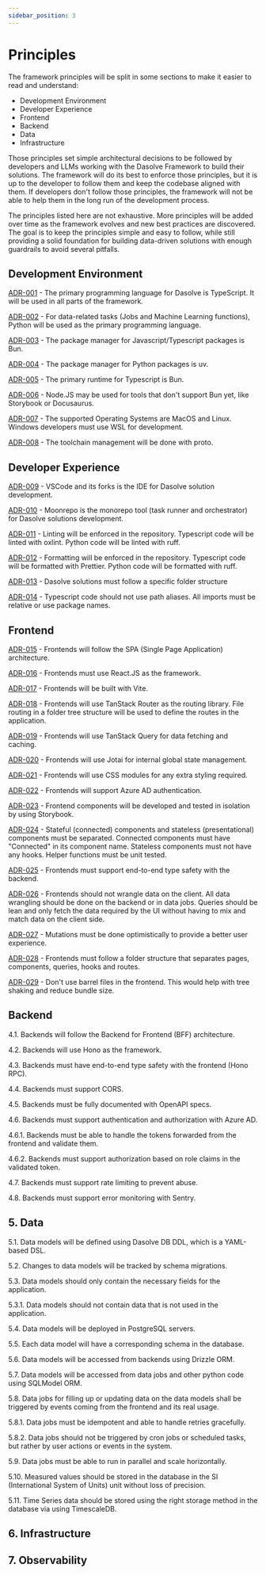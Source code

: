```yaml
---
sidebar_position: 3
---
```


# Principles

The framework principles will be split in some sections to make it easier to read and understand:

- Development Environment
- Developer Experience
- Frontend
- Backend
- Data
- Infrastructure

Those principles set simple architectural decisions to be followed by developers and LLMs working with the Dasolve Framework to build their solutions. The framework will do its best to enforce those principles, but it is up to the developer to follow them and keep the codebase aligned with them. If developers don't follow those principles, the framework will not be able to help them in the long run of the development process.

The principles listed here are not exhaustive. More principles will be added over time as the framework evolves and new best practices are discovered. The goal is to keep the principles simple and easy to follow, while still providing a solid foundation for building data-driven solutions with enough guardrails to avoid several pitfalls.

## Development Environment

[ADR-001](./adrs/ADR-001.md) - The primary programming language for Dasolve is TypeScript. It will be used in all parts of the framework.

[ADR-002](./adrs/ADR-002.md) - For data-related tasks (Jobs and Machine Learning functions), Python will be used as the primary programming language.

[ADR-003](./adrs/ADR-003.md) - The package manager for Javascript/Typescript packages is Bun.

[ADR-004](./adrs/ADR-004.md) - The package manager for Python packages is uv.

[ADR-005](./adrs/ADR-005.md) - The primary runtime for Typescript is Bun.

[ADR-006](./adrs/ADR-006.md) - Node.JS may be used for tools that don't support Bun yet, like Storybook or Docusaurus.

[ADR-007](./adrs/ADR-007.md) - The supported Operating Systems are MacOS and Linux. Windows developers must use WSL for development.

[ADR-008](./adrs/ADR-008.md) - The toolchain management will be done with proto.

## Developer Experience

[ADR-009](./adrs/ADR-009.md) - VSCode and its forks is the IDE for Dasolve solution development.

[ADR-010](./adrs/ADR-010.md) - Moonrepo is the monorepo tool (task runner and orchestrator) for Dasolve solutions development.

[ADR-011](./adrs/ADR-011.md) - Linting will be enforced in the repository. Typescript code will be linted with oxlint. Python code will be linted with ruff.

[ADR-012](./adrs/ADR-012.md) - Formatting will be enforced in the repository. Typescript code will be formatted with Prettier. Python code will be formatted with ruff.

[ADR-013](./adrs/ADR-013.md) - Dasolve solutions must follow a specific folder structure

[ADR-014](./adrs/ADR-014.md) - Typescript code should not use path aliases. All imports must be relative or use package names.

## Frontend

[ADR-015](./adrs/ADR-015.md) - Frontends will follow the SPA (Single Page Application) architecture.

[ADR-016](./adrs/ADR-016.md) - Frontends must use React.JS as the framework.

[ADR-017](./adrs/ADR-017.md) - Frontends will be built with Vite.

[ADR-018](./adrs/ADR-018.md) - Frontends will use TanStack Router as the routing library. File routing in a folder tree structure will be used to define the routes in the application.

[ADR-019](./adrs/ADR-019.md) - Frontends will use TanStack Query for data fetching and caching.

[ADR-020](./adrs/ADR-020.md) - Frontends will use Jotai for internal global state management.

[ADR-021](./adrs/ADR-021.md) - Frontends will use CSS modules for any extra styling required.

[ADR-022](./adrs/ADR-022.md) - Frontends will support Azure AD authentication.

[ADR-023](./adrs/ADR-023.md) - Frontend components will be developed and tested in isolation by using Storybook.

[ADR-024](./adrs/ADR-024.md) - Stateful (connected) components and stateless (presentational) components must be separated. Connected components must have "Connected" in its component name. Stateless components must not have any hooks. Helper functions must be unit tested.

[ADR-025](./adrs/ADR-025.md) - Frontends must support end-to-end type safety with the backend.

[ADR-026](./adrs/ADR-026.md) - Frontends should not wrangle data on the client. All data wrangling should be done on the backend or in data jobs. Queries should be lean and only fetch the data required by the UI without having to mix and match data on the client side.

[ADR-027](./adrs/ADR-027.md) - Mutations must be done optimistically to provide a better user experience.

[ADR-028](./adrs/ADR-028.md) - Frontends must follow a folder structure that separates pages, components, queries, hooks and routes.

[ADR-029](./adrs/ADR-029.md) - Don't use barrel files in the frontend. This would help with tree shaking and reduce bundle size.

## Backend

4.1. Backends will follow the Backend for Frontend (BFF) architecture.

4.2. Backends will use Hono as the framework.

4.3. Backends must have end-to-end type safety with the frontend (Hono RPC).

4.4. Backends must support CORS.

4.5. Backends must be fully documented with OpenAPI specs.

4.6. Backends must support authentication and authorization with Azure AD.

4.6.1. Backends must be able to handle the tokens forwarded from the frontend and validate them.

4.6.2. Backends must support authorization based on role claims in the validated token.

4.7. Backends must support rate limiting to prevent abuse.

4.8. Backends must support error monitoring with Sentry.

## 5. Data

5.1. Data models will be defined using Dasolve DB DDL, which is a YAML-based DSL.

5.2. Changes to data models will be tracked by schema migrations.

5.3. Data models should only contain the necessary fields for the application.

5.3.1. Data models should not contain data that is not used in the application.

5.4. Data models will be deployed in PostgreSQL servers.

5.5. Each data model will have a corresponding schema in the database.

5.6. Data models will be accessed from backends using Drizzle ORM.

5.7. Data models will be accessed from data jobs and other python code using SQLModel ORM.

5.8. Data jobs for filling up or updating data on the data models shall be triggered by events coming from the frontend and its real usage.

5.8.1. Data jobs must be idempotent and able to handle retries gracefully.

5.8.2. Data jobs should not be triggered by cron jobs or scheduled tasks, but rather by user actions or events in the system.

5.9. Data jobs must be able to run in parallel and scale horizontally.

5.10. Measured values should be stored in the database in the SI (International System of Units) unit without loss of precision.

5.11. Time Series data should be stored using the right storage method in the database via using TimescaleDB.

## 6. Infrastructure

## 7. Observability
